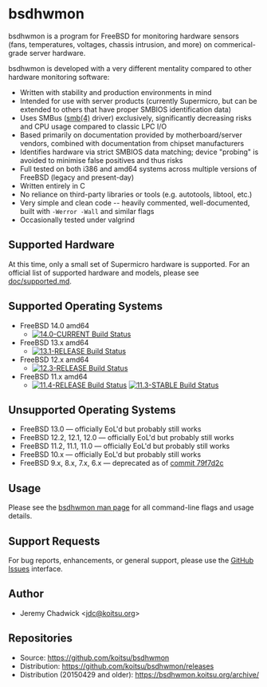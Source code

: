 # bsdhwmon

bsdhwmon is a program for FreeBSD for monitoring hardware sensors (fans, temperatures, voltages, chassis intrusion, and more) on commerical-grade server hardware.

bsdhwmon is developed with a very different mentality compared to other hardware monitoring software:

* Written with stability and production environments in mind
* Intended for use with server products (currently Supermicro, but can be extended to others that have proper SMBIOS identification data)
* Uses SMBus ([smb(4)](https://www.freebsd.org/cgi/man.cgi?query=smb&apropos=0&sektion=0&manpath=FreeBSD+11.1-stable&arch=default&format=html) driver) exclusively, significantly decreasing risks and CPU usage compared to classic LPC I/O
* Based primarily on documentation provided by motherboard/server vendors, combined with documentation from chipset manufacturers
* Identifies hardware via strict SMBIOS data matching; device "probing" is avoided to minimise false positives and thus risks
* Full tested on both i386 and amd64 systems across multiple versions of FreeBSD (legacy and present-day)
* Written entirely in C
* No reliance on third-party libraries or tools (e.g. autotools, libtool, etc.)
* Very simple and clean code -- heavily commented, well-documented, built with <code>-Werror -Wall</code> and similar flags
* Occasionally tested under valgrind

## Supported Hardware
At this time, only a small set of Supermicro hardware is supported.  For an official list of supported hardware and models, please see [doc/supported.md](/doc/supported.md).

## Supported Operating Systems
* FreeBSD 14.0 amd64
  * [![14.0-CURRENT Build Status](https://api.cirrus-ci.com/github/koitsu/bsdhwmon.svg?task=current_14_0)](https://cirrus-ci.com/github/koitsu/bsdhwmon)
* FreeBSD 13.x amd64
  * [![13.1-RELEASE Build Status](https://api.cirrus-ci.com/github/koitsu/bsdhwmon.svg?task=releng_13_1)](https://cirrus-ci.com/github/koitsu/bsdhwmon)
* FreeBSD 12.x amd64
  * [![12.3-RELEASE Build Status](https://api.cirrus-ci.com/github/koitsu/bsdhwmon.svg?task=releng_12_3)](https://cirrus-ci.com/github/koitsu/bsdhwmon)
* FreeBSD 11.x amd64
  * [![11.4-RELEASE Build Status](https://api.cirrus-ci.com/github/koitsu/bsdhwmon.svg?task=releng_11_4)](https://cirrus-ci.com/github/koitsu/bsdhwmon)
  [![11.3-STABLE Build Status](https://api.cirrus-ci.com/github/koitsu/bsdhwmon.svg?task=stable_11_3)](https://cirrus-ci.com/github/koitsu/bsdhwmon)

## Unsupported Operating Systems
* FreeBSD 13.0 &mdash; officially EoL'd but probably still works
* FreeBSD 12.2, 12.1, 12.0 &mdash; officially EoL'd but probably still works
* FreeBSD 11.2, 11.1, 11.0 &mdash; officially EoL'd but probably still works
* FreeBSD 10.x &mdash; officially EoL'd but probably still works
* FreeBSD 9.x, 8.x, 7.x, 6.x &mdash; deprecated as of [commit 79f7d2c](https://github.com/koitsu/bsdhwmon/commit/79f7d2cdd8e7b21bcc9e39e4025377edc47c0c5f)

## Usage
Please see the [bsdhwmon man page](/bsdhwmon.8.txt) for all command-line flags and usage details.

## Support Requests
For bug reports, enhancements, or general support, please use the [GitHub Issues](https://github.com/koitsu/bsdhwmon/issues) interface.

## Author
* Jeremy Chadwick &lt;jdc@koitsu.org&gt;

## Repositories
* Source: https://github.com/koitsu/bsdhwmon
* Distribution: https://github.com/koitsu/bsdhwmon/releases
* Distribution (20150429 and older): https://bsdhwmon.koitsu.org/archive/

